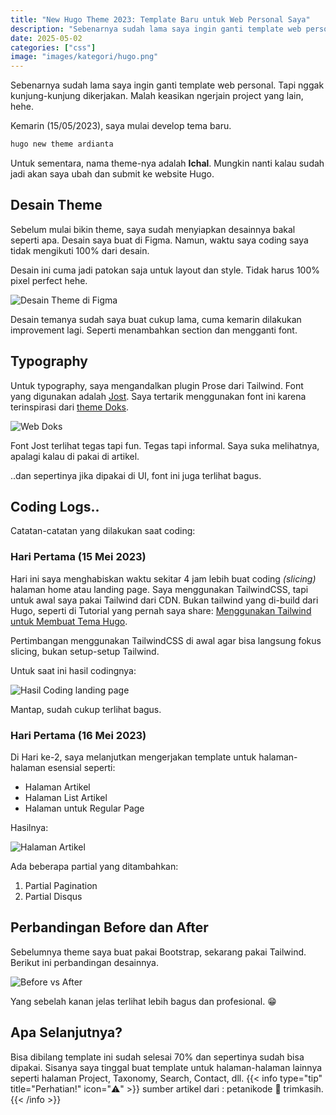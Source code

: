 ```yaml
---
title: "New Hugo Theme 2023: Template Baru untuk Web Personal Saya"
description: "Sebenarnya sudah lama saya ingin ganti template web personal. Tapi nggak kunjung-kunjung dikerjakan. Malah keasikan ngerjain project yang lain, hehe."
date: 2025-05-02
categories: ["css"]
image: "images/kategori/hugo.png"
---
```


Sebenarnya sudah lama saya ingin ganti template web personal.
Tapi nggak kunjung-kunjung dikerjakan. Malah keasikan ngerjain project yang lain, hehe.

Kemarin (15/05/2023), saya mulai develop tema baru.

```bash
hugo new theme ardianta
```

Untuk sementara, nama theme-nya adalah **Ichal**. Mungkin nanti kalau sudah jadi akan saya ubah
dan submit ke website Hugo.

## Desain Theme

Sebelum mulai bikin theme, saya sudah menyiapkan desainnya bakal seperti apa.
Desain saya buat di Figma. Namun, waktu saya coding saya tidak mengikuti 100% dari desain.

Desain ini cuma jadi patokan saja untuk layout dan style. Tidak harus 100% pixel perfect hehe.

![Desain Theme di Figma](/images/kategori/hugo/desain-theme-di-figma.avif)

Desain temanya sudah saya buat cukup lama, cuma kemarin dilakukan improvement lagi. Seperti menambahkan section dan mengganti font.

## Typography

Untuk typography, saya mengandalkan plugin Prose dari Tailwind. Font yang digunakan adalah [Jost](https://fonts.google.com/specimen/Jost).
Saya tertarik menggunakan font ini karena terinspirasi dari [theme Doks](https://github.com/h-enk/doks).

![Web Doks](/images/kategori/hugo/web-doks.avif)

Font Jost terlihat tegas tapi fun. Tegas tapi informal. Saya suka melihatnya, apalagi kalau di pakai di artikel.

..dan sepertinya jika dipakai di UI, font ini juga terlihat bagus.

## Coding Logs..

Catatan-catatan yang dilakukan saat coding:

### Hari Pertama (15 Mei 2023)

Hari ini saya menghabiskan waktu sekitar 4 jam lebih buat coding *(slicing)* halaman home atau landing page.
Saya menggunakan TailwindCSS, tapi untuk awal saya pakai Tailwind dari CDN. Bukan tailwind yang di-build dari Hugo,
seperti di Tutorial yang pernah saya share: [Menggunakan Tailwind untuk Membuat Tema Hugo](https://jogsdevs.github.io).

Pertimbangan menggunakan TailwindCSS di awal agar bisa langsung fokus slicing, bukan setup-setup Tailwind.

Untuk saat ini hasil codingnya:

![Hasil Coding landing page](/images/kategori/hugo/halaman-landing.avif)

Mantap, sudah cukup terlihat bagus.

### Hari Pertama (16 Mei 2023)

Di Hari ke-2, saya melanjutkan mengerjakan template untuk halaman-halaman esensial seperti:

- Halaman Artikel
- Halaman List Artikel
- Halaman untuk Regular Page

Hasilnya:

![Halaman Artikel](/images/kategori/hugo/halaman-artikel.avif)

Ada beberapa partial yang ditambahkan:

1. Partial Pagination
2. Partial Disqus

## Perbandingan Before dan After

Sebelumnya theme saya buat pakai Bootstrap, sekarang pakai Tailwind.
Berikut ini perbandingan desainnya.

![Before vs After](/images/kategori/hugo/before-after.avif)

Yang sebelah kanan jelas terlihat lebih bagus dan profesional. 😁

## Apa Selanjutnya?

Bisa dibilang template ini sudah selesai 70% dan sepertinya sudah bisa dipakai.
Sisanya saya tinggal buat template untuk halaman-halaman lainnya seperti halaman Project,
Taxonomy, Search, Contact, dll.
{{< info type="tip" title="Perhatian!" icon="⚠️" >}}
sumber artikel dari : petanikode 🙏 trimkasih. 
{{< /info >}}